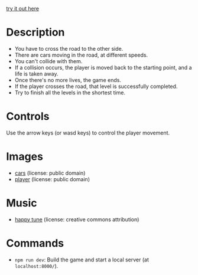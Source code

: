 [try it out here](http://nbpt.eu/games/cross_roads/)


Description
===========

- You have to cross the road to the other side.
- There are cars moving in the road, at different speeds.
- You can't collide with them.
- If a collision occurs, the player is moved back to the starting point, and a life is taken away.
- Once there's no more lives, the game ends.
- If the player crosses the road, that level is successfully completed.
- Try to finish all the levels in the shortest time.


Controls
========

Use the arrow keys (or wasd keys) to control the player movement.


Images
======

- [cars](http://opengameart.org/content/basic-2d-car-collection) (license: public domain)
- [player](http://opengameart.org/content/30-sprites-made-in-30-minutes) (license: public domain)


Music
=====

- [happy tune](http://opengameart.org/content/happy-tune) (license: creative commons attribution)


# Commands #

- `npm run dev`: Build the game and start a local server (at `localhost:8000/`).
